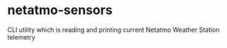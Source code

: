 # netatmo-sensors
CLI utility which is reading and printing current Netatmo Weather Station telemetry
